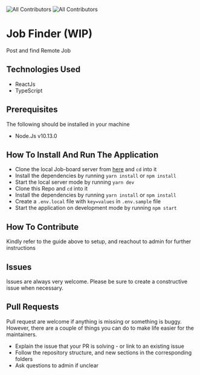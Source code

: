 ![All Contributors](https://img.shields.io/badge/licence-MIT-brightgreen)
![All Contributors](https://img.shields.io/badge/PRs-welcome-brightgreen)

# Job Finder (WIP)

Post and find Remote Job

## Technologies Used
- ReactJs
- TypeScript

## Prerequisites
The following should be installed in your machine

- Node.Js v10.13.0

## How To Install And Run The Application
- Clone the local Job-board server from [here](https://github.com/Nelson-Chinedu/job-board-server) and `cd` into it
- Install the dependencies by running `yarn install` or `npm install`
- Start the local server mode by running `yarn dev`
- Clone this Repo and `cd` into it
- Install the dependencies by running `yarn install` or `npm install`
- Create a `.env.local` file with `key=values` in `.env.sample` file
- Start the application on development mode by running `npm start`

## How To Contribute
Kindly refer to the guide above to setup, and reachout to admin for further instructions

## Issues
Issues are always very welcome. Please be sure to create a constructive issue when necessary.

## Pull Requests
Pull request are welcome if anything is missing or something is buggy. However, there are a couple of things you can do to make life easier for the maintainers.

 - Explain the issue that your PR is solving - or link to an existing issue
 - Follow the repository structure, and new sections in the corresponding folders
 - Ask questions to admin if unclear